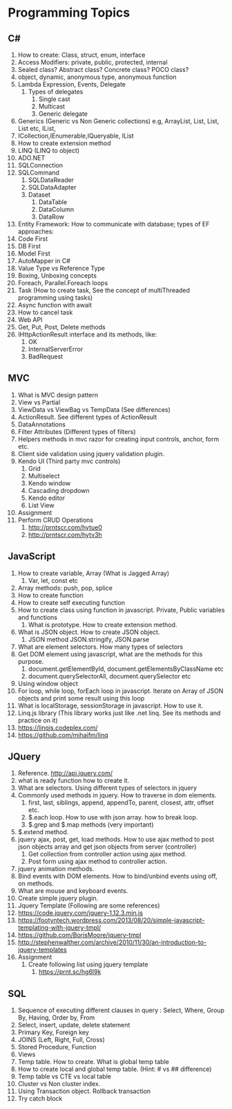 # Programming Topics

## C#
        
1. How to create: Class, struct, enum, interface
2. Access Modifiers: private, public, protected, internal        
3. Sealed class? Abstract class? Concrete class? POCO class?
4. object, dynamic, anonymous type, anonymous function
5. Lambda Expression, Events, Delegate
   1. Types of delegates
      1. Single cast
      2. Multicast
      3. Generic delegate  
6. Generics (Generic vs Non Generic collections) e.g, ArrayList, List<T>, List<string>, List<Products> etc, IList, 
7. ICollection,IEnumerable,IQueryable, IList
8. How to create extension method
9. LINQ (LINQ to object)
10. ADO.NET
   1. SQLConnection
   2. SQLCommand
      1. SQLDataReader
      2. SQLDataAdapter
      3. Dataset
         1. DataTable
         2. DataColumn
         3. DataRow         
11. Entity Framework: How to communicate with database; types of EF approaches:
   1. Code First
   2. DB First
   3. Model First
12. AutoMapper in C#
13. Value Type vs Reference Type
14. Boxing, Unboxing concepts
15. Foreach, Parallel.Foreach loops
16. Task (How to create task, See the concept of multiThreaded programming using tasks)
   1. Async function with await 
   2. How to cancel task
17. Web API
   1. Get, Put, Post, Delete methods
   2. IHttpActionResult interface and its methods, like:
      1. OK
      2. InternalServerError
      3. BadRequest
        
## MVC

1. What is MVC design pattern
2. View vs Partial
3. ViewData vs ViewBag vs TempData (See differences)
4. ActionResult. See different types of ActionResult
5. DataAnnotations
6. Filter Attributes (Different types of filters)
7. Helpers methods in mvc razor for creating input controls, anchor, form etc.
8. Client side validation using jquery validation plugin.
9. Kendo UI (Third party mvc controls)
   1. Grid
   2. Multiselect
   3. Kendo window
   4. Cascading dropdown
   5. Kendo editor
   6. List View
10. Assignment
   1. Perform CRUD Operations 
      1. http://prntscr.com/hytue0
      2. http://prntscr.com/hytv3h
      
## JavaScript

1. How to create variable, Array (What is Jagged Array) 
   1. Var, let, const etc
2. Array methods: push, pop, splice
3. How to create function
4. How to create self executing function 
5. How to create class using function in javascript. Private, Public variables and functions 
   1. What is prototype. How to create extension method.
6. What is JSON object. How to create JSON object. 
   1. JSON method JSON.stringify, JSON.parse
7. What are element selectors. How many types of selectors
8. Get DOM element using javascript, what are the methods for this purpose. 
   1. document.getElementById, document.getElementsByClassName etc
   2. document.querySelectorAll, document.querySelector etc
9. Using window object
10. For loop, while loop, forEach loop in javascript. Iterate on Array of JSON objects and print some result using this loop
11. What is localStorage, sessionStorage in javascript. How to use it.
12. Linq.js library (This library works just like .net linq. See its methods and practice on it)
   1. https://linqjs.codeplex.com/
   2. https://github.com/mihaifm/linq

## JQuery   
     
1. Reference. http://api.jquery.com/
2. what is ready function how to create it.
3. What are selectors. Using different types of selectors in jquery
4. Commonly used methods in jquery. How to traverse in dom elements.
   1. first, last, siblings, append, appendTo, parent, closest, attr, offset etc.
   2. $.each loop. How to use with json array. how to break loop.
   3. $.grep and $.map methods (very important)
5. $.extend method.
6. jquery ajax, post, get, load methods. How to use ajax method to post json objects array and get json objects from server (controller)
   1. Get collection from controller action using ajax method.
   2. Post form using ajax method to controller action.
7. jquery animation methods.
8. Bind events with DOM elements. How to bind/unbind events using off, on methods.         
9. What are mouse and keyboard events.
10. Create simple jquery plugin. 
11. Jquery Template (Following are some references)
   1. https://code.jquery.com/jquery-1.12.3.min.js
   2. https://footyntech.wordpress.com/2013/08/20/simple-javascript-templating-with-jquery-tmpl/
   3. https://github.com/BorisMoore/jquery-tmpl
   4. http://stephenwalther.com/archive/2010/11/30/an-introduction-to-jquery-templates
   5. Assignment
      1. Create following list using jquery template
         1. https://prnt.sc/hg6l9k

## SQL 

1. Sequence of executing different clauses in query : Select, Where, Group By, Having, Order by, From
2. Select, insert, update, delete statement
3. Primary Key, Foreign key
4. JOINS (Left, Right, Full, Cross)
5. Stored Procedure, Function 
6. Views
7. Temp table. How to create. What is global temp table
8. How to create local and global temp table. (Hint: # vs ## difference)
9. Temp table vs CTE vs local table 
10. Cluster vs Non cluster index.
11. Using Transaction object. Rollback transaction
12. Try catch block
